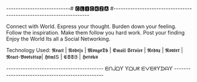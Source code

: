 ---------------------------# 🅲🅻🅸🅲🅺🆉🅰 #--------------------------------------------------------------------


Connect with World. 
Express your thought.
Burden down your feeling.
Follow the inspiration.
Make them follow you hard work. 
Post your finding
Enjoy the World
Its all a Social Networking.


Technology Used:
𝕽𝖊𝖆𝖈𝖙 | 𝕹𝖔𝖉𝖊𝖏𝖘 | 𝕸𝖔𝖓𝖌𝖔𝕯𝖇 | 𝕰𝖒𝖆𝖎𝖑 𝕾𝖊𝖗𝖛𝖎𝖈𝖊 | 𝕽𝖊𝖉𝖚𝖝 | 𝕽𝖔𝖚𝖙𝖊𝖗 | 𝕽𝖊𝖆𝖈𝖙-𝕭𝖔𝖔𝖙𝖘𝖙𝖗𝖆𝖕| 𝕳𝖙𝖒𝖑Տ | 𝕮𝕾𝕾Յ | 𝕳𝖊𝖗𝖔𝖐𝖚


----------------------------------------- ᗴᑎᒎᗝƳ Ƴᗝᑌᖇ ᗴᐯᗴᖇƳᗪᗩƳ ------------------------------------------------
